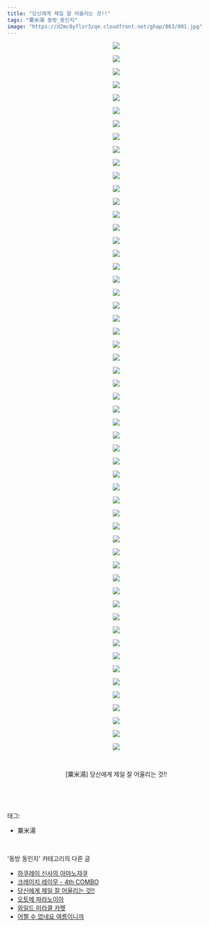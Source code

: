 ```yaml
---
title: "당신에게 제일 잘 어울리는 것!!"
tags: "粟米湯 동방_동인지"
image: "https://d2mc8yflsr3zqe.cloudfront.net/ghap/863/001.jpg"
---
```

<div class="article">
<p style="text-align: center; clear: none; float: none;"><img src="{{ site.imgserver2 }}/ghap/863/001.jpg"/></p>
<p style="text-align: center; clear: none; float: none;"><img src="{{ site.imgserver2 }}/ghap/863/002.jpg"/></p>
<p style="text-align: center; clear: none; float: none;"><img src="{{ site.imgserver2 }}/ghap/863/003.jpg"/></p>
<p style="text-align: center; clear: none; float: none;"><img src="{{ site.imgserver2 }}/ghap/863/004.jpg"/></p>
<p style="text-align: center; clear: none; float: none;"><img src="{{ site.imgserver2 }}/ghap/863/005.jpg"/></p>
<p style="text-align: center; clear: none; float: none;"><img src="{{ site.imgserver2 }}/ghap/863/006.jpg"/></p>
<p style="text-align: center; clear: none; float: none;"><img src="{{ site.imgserver2 }}/ghap/863/007.jpg"/></p>
<p style="text-align: center; clear: none; float: none;"><img src="{{ site.imgserver2 }}/ghap/863/008.jpg"/></p>
<p style="text-align: center; clear: none; float: none;"><img src="{{ site.imgserver2 }}/ghap/863/009.jpg"/></p>
<p style="text-align: center; clear: none; float: none;"><img src="{{ site.imgserver2 }}/ghap/863/010.jpg"/></p>
<p style="text-align: center; clear: none; float: none;"><img src="{{ site.imgserver2 }}/ghap/863/011.jpg"/></p>
<p style="text-align: center; clear: none; float: none;"><img src="{{ site.imgserver2 }}/ghap/863/012.jpg"/></p>
<p style="text-align: center; clear: none; float: none;"><img src="{{ site.imgserver2 }}/ghap/863/013.jpg"/></p>
<p style="text-align: center; clear: none; float: none;"><img src="{{ site.imgserver2 }}/ghap/863/014.jpg"/></p>
<p style="text-align: center; clear: none; float: none;"><img src="{{ site.imgserver2 }}/ghap/863/015.jpg"/></p>
<p style="text-align: center; clear: none; float: none;"><img src="{{ site.imgserver2 }}/ghap/863/016.jpg"/></p>
<p style="text-align: center; clear: none; float: none;"><img src="{{ site.imgserver2 }}/ghap/863/017.jpg"/></p>
<p style="text-align: center; clear: none; float: none;"><img src="{{ site.imgserver2 }}/ghap/863/018.jpg"/></p>
<p style="text-align: center; clear: none; float: none;"><img src="{{ site.imgserver2 }}/ghap/863/019.jpg"/></p>
<p style="text-align: center; clear: none; float: none;"><img src="{{ site.imgserver2 }}/ghap/863/020.jpg"/></p>
<p style="text-align: center; clear: none; float: none;"><img src="{{ site.imgserver2 }}/ghap/863/021.jpg"/></p>
<p style="text-align: center; clear: none; float: none;"><img src="{{ site.imgserver2 }}/ghap/863/022.jpg"/></p>
<p style="text-align: center; clear: none; float: none;"><img src="{{ site.imgserver2 }}/ghap/863/023.jpg"/></p>
<p style="text-align: center; clear: none; float: none;"><img src="{{ site.imgserver2 }}/ghap/863/024.jpg"/></p>
<p style="text-align: center; clear: none; float: none;"><img src="{{ site.imgserver2 }}/ghap/863/025.jpg"/></p>
<p style="text-align: center; clear: none; float: none;"><img src="{{ site.imgserver2 }}/ghap/863/026.jpg"/></p>
<p style="text-align: center; clear: none; float: none;"><img src="{{ site.imgserver2 }}/ghap/863/027.jpg"/></p>
<p style="text-align: center; clear: none; float: none;"><img src="{{ site.imgserver2 }}/ghap/863/028.jpg"/></p>
<p style="text-align: center; clear: none; float: none;"><img src="{{ site.imgserver2 }}/ghap/863/029.jpg"/></p>
<p style="text-align: center; clear: none; float: none;"><img src="{{ site.imgserver2 }}/ghap/863/030.jpg"/></p>
<p style="text-align: center; clear: none; float: none;"><img src="{{ site.imgserver2 }}/ghap/863/031.jpg"/></p>
<p style="text-align: center; clear: none; float: none;"><img src="{{ site.imgserver2 }}/ghap/863/032.jpg"/></p>
<p style="text-align: center; clear: none; float: none;"><img src="{{ site.imgserver2 }}/ghap/863/033.jpg"/></p>
<p style="text-align: center; clear: none; float: none;"><img src="{{ site.imgserver2 }}/ghap/863/034.jpg"/></p>
<p style="text-align: center; clear: none; float: none;"><img src="{{ site.imgserver2 }}/ghap/863/035.jpg"/></p>
<p style="text-align: center; clear: none; float: none;"><img src="{{ site.imgserver2 }}/ghap/863/036.jpg"/></p>
<p style="text-align: center; clear: none; float: none;"><img src="{{ site.imgserver2 }}/ghap/863/037.jpg"/></p>
<p style="text-align: center; clear: none; float: none;"><img src="{{ site.imgserver2 }}/ghap/863/038.jpg"/></p>
<p style="text-align: center; clear: none; float: none;"><img src="{{ site.imgserver2 }}/ghap/863/039.jpg"/></p>
<p style="text-align: center; clear: none; float: none;"><img src="{{ site.imgserver2 }}/ghap/863/040.jpg"/></p>
<p style="text-align: center; clear: none; float: none;"><img src="{{ site.imgserver2 }}/ghap/863/041.jpg"/></p>
<p style="text-align: center; clear: none; float: none;"><img src="{{ site.imgserver2 }}/ghap/863/042.jpg"/></p>
<p style="text-align: center; clear: none; float: none;"><img src="{{ site.imgserver2 }}/ghap/863/043.jpg"/></p>
<p style="text-align: center; clear: none; float: none;"><img src="{{ site.imgserver2 }}/ghap/863/044.jpg"/></p>
<p style="text-align: center; clear: none; float: none;"><img src="{{ site.imgserver2 }}/ghap/863/045.jpg"/></p>
<p style="text-align: center; clear: none; float: none;"><img src="{{ site.imgserver2 }}/ghap/863/046.jpg"/></p>
<p style="text-align: center; clear: none; float: none;"><img src="{{ site.imgserver2 }}/ghap/863/047.jpg"/></p>
<p style="text-align: center; clear: none; float: none;"><img src="{{ site.imgserver2 }}/ghap/863/048.jpg"/></p>
<p style="text-align: center; clear: none; float: none;"><img src="{{ site.imgserver2 }}/ghap/863/049.jpg"/></p>
<p style="text-align: center; clear: none; float: none;"><img src="{{ site.imgserver2 }}/ghap/863/050.jpg"/></p>
<p style="text-align: center; clear: none; float: none;"><img src="{{ site.imgserver2 }}/ghap/863/051.jpg"/></p>
<p style="text-align: center; clear: none; float: none;"><img src="{{ site.imgserver2 }}/ghap/863/052.jpg"/></p>
<p style="text-align: center; clear: none; float: none;"><img src="{{ site.imgserver2 }}/ghap/863/053.jpg"/></p>
<p style="text-align: center; clear: none; float: none;"><img src="{{ site.imgserver2 }}/ghap/863/054.jpg"/></p>
<p style="text-align: center; clear: none; float: none;"><img src="{{ site.imgserver2 }}/ghap/863/055.jpg"/></p>
<p style="text-align: center; clear: none; float: none;"><br/></p>
<p style="text-align: center; clear: none; float: none;">[粟米湯] 당신에게 제일 잘 어울리는 것!!</p>
<p><br/></p>
</div><br/>
<div class="tagTrail">
<p>태그: </p>
<ul>
<li>粟米湯</li>
</ul>
</div><br/>
<div class="another">
<p>'동방 동인지' 카테고리의 다른 글</p>
<ul>
<li><a href="/ghap_867">하쿠레이 신사의 아마노쟈쿠</a></li>
<li><a href="/ghap_866">크레이지 레이무 - 4th COMBO</a></li>
<li><a href="/ghap_863">당신에게 제일 잘 어울리는 것!!</a></li>
<li><a href="/ghap_862">오토메 파라노이아</a></li>
<li><a href="/ghap_861">와일드 미라클 카펫</a></li>
<li><a href="/ghap_860">어쩔 수 없네요 여름이니까</a></li>
</ul>
</div><br/>
<div class="cb_module cb_fluid">
<div class="cb_wrt cb_profile">
</div><!-- commentList close -->
</div><br/>

